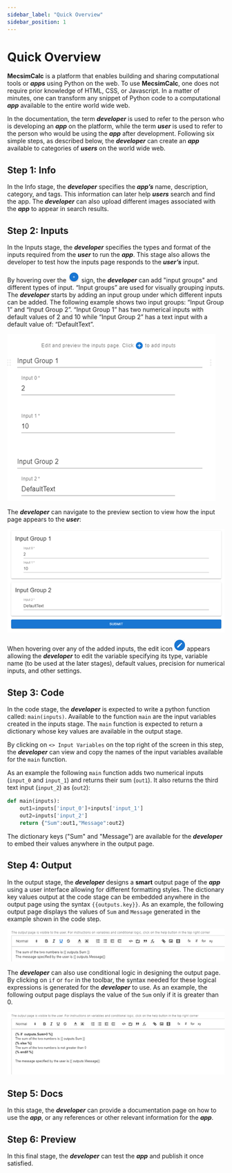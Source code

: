 ```yaml
---
sidebar_label: "Quick Overview"
sidebar_position: 1
---
```


# Quick Overview

**MecsimCalc** is a platform that enables building and sharing computational tools or _**apps**_ using Python on the web. To use **MecsimCalc**, one does not require prior knowledge of HTML, CSS, or Javascript. In a matter of minutes, one can transform any snippet of Python code to a computational _**app**_ available to the entire world wide web.

In the documentation, the term _**developer**_ is used to refer to the person who is developing an _**app**_ on the platform, while the term _**user**_ is used to refer to the person who would be using the _**app**_ after development. Following six simple steps, as described below, the _**developer**_ can create an _**app**_ available to categories of _**users**_ on the world wide web.

## Step 1: Info

In the Info stage, the _**developer**_ specifies the _**app’s**_ name, description, category, and tags. This information can later help **_users_** search and find the app. The _**developer**_ can also upload different images associated with the _**app**_ to appear in search results.

## Step 2: Inputs

In the Inputs stage, the _**developer**_ specifies the types and format of the inputs required from the _**user**_ to run the _**app**_. This stage also allows the developer to test how the inputs page responds to the _**user’s**_ input.

By hovering over the ![img alt](/docs/Getting-Started/Plus.png) sign, the _**developer**_ can add "input groups" and different types of input. “Input groups” are used for visually grouping inputs. The _**developer**_ starts by adding an input group under which different inputs can be added. The following example shows two input groups: “Input Group 1” and “Input Group 2”. “Input Group 1” has two numerical inputs with default values of 2 and 10 while “Input Group 2” has a text input with a default value of: “DefaultText”.

<div style={{textAlign: 'center'}}>

![img alt](/docs/Getting-Started/Inputs.png)

</div>

The _**developer**_ can navigate to the preview section to view how the input page appears to the **_user_**:

<div style={{textAlign: 'center'}}>

![img alt](/docs/Getting-Started/Inputs2.png)

</div>

When hovering over any of the added inputs, the edit icon ![img alt](/docs/Getting-Started/Edit.png) appears allowing the _**developer**_ to edit the variable specifying its type, variable name (to be used at the later stages), default values, precision for numerical inputs, and other settings.

## Step 3: Code

In the code stage, the **_developer_** is expected to write a python function called: `main(inputs)`. Available to the function `main` are the input variables created in the inputs stage. The `main` function is expected to return a dictionary whose key values are available in the output stage.

By clicking on `<> Input Variables` on the top right of the screen in this step, the _**developer**_ can view and copy the names of the input variables available for the `main` function.

As an example the following `main` function adds two numerical inputs (`input_0` and `input_1`) and returns their sum (`out1`). It also returns the third text input (`input_2`) as (`out2`):

```python
def main(inputs):
    out1=inputs['input_0']+inputs['input_1']
    out2=inputs['input_2']
    return {"Sum":out1,"Message":out2}
```

The dictionary keys ("Sum" and "Message") are available for the _**developer**_ to embed their values anywhere in the output page.

## Step 4: Output

In the output stage, the **_developer_** designs a **smart** output page of the **_app_** using a user interface allowing for different formatting styles. The dictionary key values output at the code stage can be embedded anywhere in the output page using the syntax `{{outputs.key}}`. As an example, the following output page displays the values of `Sum` and `Message` generated in the example shown in the code step.

<div style={{textAlign: 'center'}}>

![img alt](/docs/Getting-Started/Out1.png)

</div>

The _**developer**_ can also use conditional logic in designing the output page. By clicking on `if` or `for` in the toolbar, the syntax needed for these logical expressions is generated for the _**developer**_ to use. As an example, the following output page displays the value of the `Sum` only if it is greater than 0.

<div style={{textAlign: 'center'}}>

![img alt](/docs/Getting-Started/Out2.png)

</div>

## Step 5: Docs

In this stage, the **_developer_** can provide a documentation page on how to use the _**app**_, or any references or other relevant information for the _**app**_.

## Step 6: Preview

In this final stage, the _**developer**_ can test the _**app**_ and publish it once satisfied.
